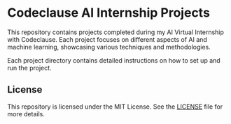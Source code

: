 # Codeclause AI Internship Projects

This repository contains projects completed during my AI Virtual Internship with Codeclause. Each project focuses on different aspects of AI and machine learning, showcasing various techniques and methodologies.

Each project directory contains detailed instructions on how to set up and run the project.

## License

This repository is licensed under the MIT License. See the [LICENSE](LICENSE) file for more details.
